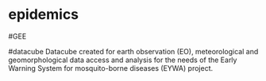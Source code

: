 # epidemics

#GEE

#datacube
Datacube created for earth observation (EO), meteorological and geomorphological data access and analysis for the needs of the Early Warning System for mosquito-borne diseases (EYWA) project.
